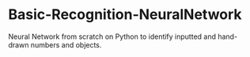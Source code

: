 # Basic-Recognition-NeuralNetwork
Neural Network from scratch on Python to identify inputted and hand-drawn numbers and objects.
